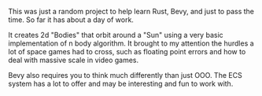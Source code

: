 This was just a random project to help learn Rust, Bevy, and just to pass the time. So far it has about a day of work.

It creates 2d "Bodies" that orbit around a "Sun" using a very basic implementation of n body algorithm. It brought to my attention the hurdles a lot of space games had to cross, such as floating point errors and how to deal with massive scale in video games. 

Bevy also requires you to think much differently than just OOO. The ECS system has a lot to offer and may be interesting and fun to work with.
